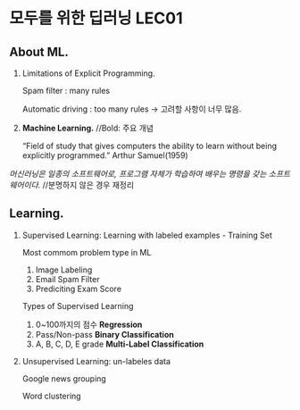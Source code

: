 # 모두를 위한 딥러닝 LEC01

## About ML.
  1. Limitations of Explicit Programming.

     Spam filter : many rules
     
     Automatic driving : too many rules → 고려할 사항이 너무 많음.


  2. **Machine Learning.** //Bold: 주요 개념
  
     “Field of study that gives computers the ability to learn without being explicitly programmed.” Arthur Samuel(1959)

  *머신러닝은 일종의 소프트웨어로, 프로그램 자체가 학습하여 배우는 명령을 갖는 소프트웨어이다.* //분명하지 않은 경우 재정리

## Learning.
  1. Supervised Learning: Learning with labeled examples - Training Set
  
     Most commom problem type in ML
     1) Image Labeling
     2) Email Spam Filter
     3) Prediciting Exam Score
  
     Types of Supervised Learning
     1) 0~100까지의 점수     **Regression**
     2) Pass/Non-pass       **Binary Classification**
     3) A, B, C, D, E grade **Multi-Label Classification**
  
  
  2. Unsupervised Learning: un-labeles data
  
     Google news grouping
  
     Word clustering
  
  

